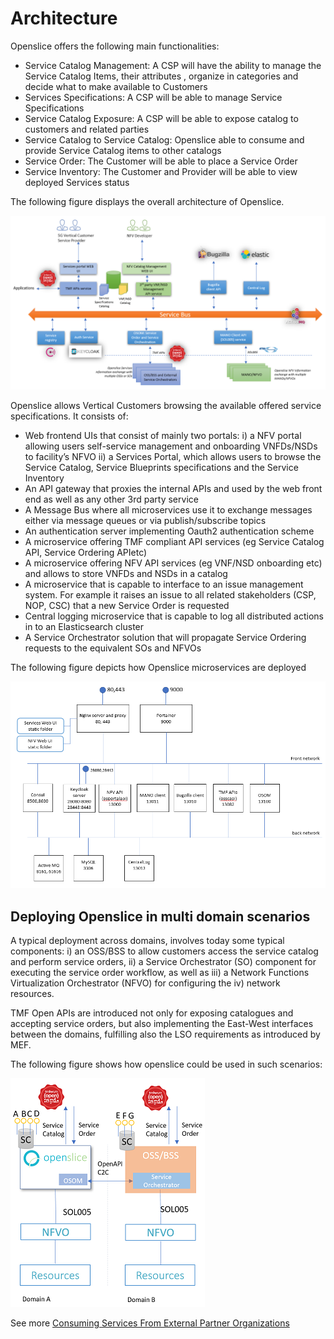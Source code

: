 # Architecture


Openslice offers the following main functionalities:

* Service Catalog Management: A CSP will have the ability to manage the Service Catalog Items, their attributes , organize in categories and decide what to make available to Customers
* Services Specifications: A CSP will be able to manage Service Specifications
* Service Catalog Exposure: A CSP will be able to expose catalog to customers and related parties
* Service Catalog to Service Catalog: Openslice able to consume and provide Service Catalog items to other catalogs
* Service Order: The Customer will be able to place a Service Order
* Service Inventory: The Customer and Provider will be able to view deployed Services status


The following figure displays the overall architecture of Openslice.

[![Openslice  architecture](../images/architecture.png)](../images/architecture.png)


Openslice allows Vertical Customers browsing the available offered service specifications. It consists of:

* Web frontend UIs that consist of mainly two portals: i) a NFV portal allowing users self-service management and onboarding VNFDs/NSDs to facility’s NFVO ii) a Services Portal, which allows users to browse the Service Catalog, Service Blueprints specifications and the Service Inventory
* An API gateway that proxies the internal APIs and used by the web front end as well as any other 3rd party service
* A Message Bus where all microservices use it to exchange messages either via message queues or via publish/subscribe topics
* An authentication server implementing Oauth2 authentication scheme
* A microservice offering TMF compliant API services (eg Service Catalog API, Service Ordering APIetc)
* A microservice offering NFV API services (eg VNF/NSD onboarding etc) and allows to store VNFDs and NSDs in a catalog
* A microservice that is capable to interface to an issue management system. For example it raises an issue to all related stakeholders (CSP, NOP, CSC) that a new Service Order is requested
* Central logging microservice that is capable to log all distributed actions in to an Elasticsearch cluster
* A Service Orchestrator solution that will propagate Service Ordering requests to the equivalent SOs and NFVOs 


The following figure depicts how Openslice microservices are deployed

[![Openslice microservices network deployment](../images/microservices_network_deployment.png)](../images/microservices_network_deployment.png)



## Deploying Openslice in multi domain scenarios

A typical deployment across domains, involves today some typical components: i) an OSS/BSS to allow customers access the service catalog and perform service orders, ii) a Service Orchestrator (SO) component for executing the service order workflow, as well as iii) a Network Functions Virtualization Orchestrator (NFVO) for configuring the iv) network resources.

TMF Open APIs are introduced not only for exposing catalogues and accepting service orders, but also implementing the East-West interfaces between the domains, fulfilling also the LSO requirements as introduced by MEF.

The following figure shows how openslice could be used in such scenarios:

[![Openslice  multi-domain-architecture](../images/multi-domain-architecture.png)](../images/multi-domain-architecture.png)


See more [Consuming Services From External Partner Organizations](./consumingServicesFromExternalPartners.md)
